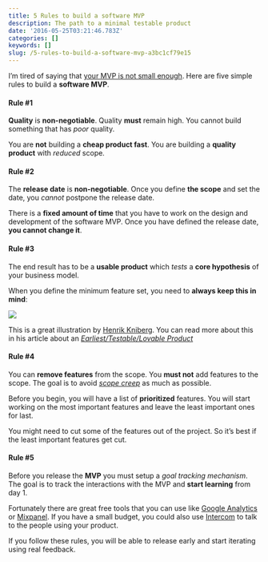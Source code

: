 ```yaml
---
title: 5 Rules to build a software MVP
description: The path to a minimal testable product
date: '2016-05-25T03:21:46.783Z'
categories: []
keywords: []
slug: /5-rules-to-build-a-software-mvp-a3bc1cf79e15
---
```


I’m tired of saying that [your MVP is not small enough](https://medium.com/@etagwerker/your-mvp-is-not-small-enough-c64759a88554#.tl91gc9bf). Here are five simple rules to build a **software MVP**.

#### Rule #1

**Quality** is **non-negotiable**. Quality **must** remain high. You cannot build something that has _poor_ quality.

You are **not** building a **cheap product fast**. You are building a **quality product** with _reduced_ scope.

#### Rule #2

The **release date** is **non-negotiable**. Once you define **the scope** and set the date, you _cannot_ postpone the release date.

There is a **fixed amount of time** that you have to work on the design and development of the software MVP. Once you have defined the release date, **you cannot change it**.

#### Rule #3

The end result has to be a **usable product** which _tests_ a **core hypothesis** of your business model.

When you define the minimum feature set, you need to **always keep this in mind**:

![](https://cdn-images-1.medium.com/max/800/1*WGPBbqEvSEp-zR21vdUCuw.png)

This is a great illustration by [Henrik Kniberg](https://twitter.com/henrikkniberg). You can read more about this in his article about an [_Earliest/Testable/Lovable Product_](http://blog.crisp.se/2016/01/25/henrikkniberg/making-sense-of-mvp)

#### Rule #4

You can **remove features** from the scope. You **must not** add features to the scope. The goal is to avoid [_scope creep_](https://en.wikipedia.org/wiki/Scope_creep) as much as possible.

Before you begin, you will have a list of **prioritized** features. You will start working on the most important features and leave the least important ones for last.

You might need to cut some of the features out of the project. So it’s best if the least important features get cut.

#### Rule #5

Before you release the **MVP** you must setup a _goal tracking mechanism_. The goal is to track the interactions with the MVP and **start learning** from day 1.

Fortunately there are great free tools that you can use like [Google Analytics](http://www.google.com/analytics) or [Mixpanel](https://mixpanel.com/). If you have a small budget, you could also use [Intercom](http://intercom.io) to talk to the people using your product.

If you follow these rules, you will be able to release early and start iterating using real feedback.